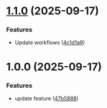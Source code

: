 # [1.1.0](https://github.com/TusharNagar211/db-ab/compare/v1.0.0...v1.1.0) (2025-09-17)


### Features

* Update workflows ([4c1d1a9](https://github.com/TusharNagar211/db-ab/commit/4c1d1a9c4f00acb362901a530f22487005dc9fe3))

# 1.0.0 (2025-09-17)


### Features

* update feature ([47b5888](https://github.com/TusharNagar211/db-ab/commit/47b588874cb93de34d1ad49906777c5dd7705e27))

